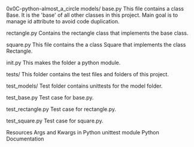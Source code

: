 0x0C-python-almost_a_circle
models/
base.py
This file contains a class Base. It is the 'base' of all other classes in this project. Main goal is to manage id attribute to avoid code duplication.

rectangle.py
Contains the rectangle class that implements the base class.

square.py
This file contains the a class Square that implements the class Rectangle.

init.py
This makes the folder a python module.

tests/
This folder contains the test files and folders of this project.

test_models/
Test folder contains unittests for the model folder.

test_base.py
Test case for base.py.

test_rectangle.py
Test case for rectangle.py.

test_square.py
Test case for square.py.

Resources
Args and Kwargs in Python
unittest module
Python Documentation
